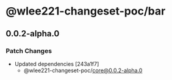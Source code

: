 # @wlee221-changeset-poc/bar

## 0.0.2-alpha.0
### Patch Changes

- Updated dependencies [243a1f7]
  - @wlee221-changeset-poc/core@0.0.2-alpha.0
